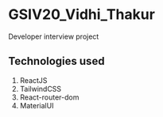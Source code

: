 # GSIV20_Vidhi_Thakur
 Developer interview project

## Technologies used
1. ReactJS
1. TailwindCSS
1. React-router-dom
1. MaterialUI

